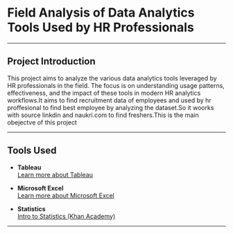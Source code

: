 # **Field Analysis of Data Analytics Tools Used by HR Professionals**

---

## **Project Introduction**

This project aims to analyze the various data analytics tools leveraged by HR professionals in the field. The focus is on understanding usage patterns, effectiveness, and the impact of these tools in modern HR analytics workflows.It aims to find recruitment data of employees and used by hr proffesional to find best employee by analyzing the dataset.So it woorks with source linkdin and naukri.com to find freshers.This is the main obejectve of this project  

---

## **Tools Used**

- **Tableau**  
  [Learn more about Tableau](https://www.tableau.com/)

- **Microsoft Excel**  
  [Learn more about Microsoft Excel](https://www.microsoft.com/en-us/microsoft-365/excel)

- **Statistics**  
  [Intro to Statistics (Khan Academy)](https://www.khanacademy.org/math/statistics-probability)

---
